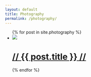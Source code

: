 ```yaml
---
layout: default
title: Photography
permalink: /photography/
---
```


<div class="wrapper">
  <ul class="photography-list">
    {% for post in site.photography %}
      <li>
        <a href="{{ post.url | prepend: site.baseurl }}">
          <img class="post-left" src="{{ post.thumbnail }}" />
        </a>
        <div class="post-right">
          <h1 class="post-link">
            <a href="{{ post.url | prepend: site.baseurl }}">// {{ post.title }} //</a>
          </h1>
        </div>
      </li>
    {% endfor %}
  </ul>
</div>
